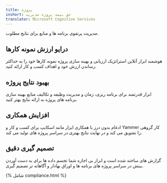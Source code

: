 ```yaml
---
title: پروژه
inshort: حق بیمه پروژه مدیریت
translator: Microsoft Cognitive Services
---
```


مدیریت پرتفوی برنامه ها و منابع برای نتایج مطلوب.

## درایو ارزش نمونه کارها
هوشمند ابزار آنلاین استراتژیک ارزیابی و بهینه سازی پروژه نمونه کارها خود را به حداکثر رساندن ارزش خود و اهداف کسب و کار ارائه کنید. 

## بهبود نتایج پروژه
ابزار قدرتمند برای برنامه ریزی، زمان و مدیریت وظیفه و تکالیف منابع بهینه سازی برنامه های پروژه به ارائه نتایج بهتر کنید. 

## افزایش همکاری
ادغام بدون درز با همکاری ابزار مانند اسکایپ برای کسب و کار و Yammer کار گروهی را تشویق می کند و در نهایت نتایج بهتری در سراسر پروژه های تولید می کند. 

## تصمیم گیری دقیق 
گزارش های ساخته شده است و ابزار بی اجازه شما تجسم داده ها برای به دست آوردن بینش در سراسر پروژه های برنامه ها و اوراق بهادار و آگاهانه تر تصمیم گیری. 

{% شامل compliance.html %}



